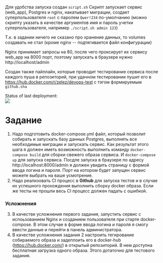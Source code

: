 Для удобства запуска создан `script.sh` 
Скрипт запускает сервис (web_app), Postgres и nginx, накатывает миграции, создает суперпользователя `root` с паролем `Qwer!234` по-умолчанию (можно скрипту указать в качестве аргументов имя и пароль учетки суперпользователя, например `./script.sh admin 123`)

Т.к. в задании ничего не сказано про хранение данных, то volumes создавать не стал (кроме nginx -- подтягивается файл конфигурации)

Nginx принимает запросы на 80, после чего проксирует их сервису web_app на 8000 порт, поэтому запускать в браузере нужно http://localhost/admin

Создан также пайплайн, которые проводит тестирование сервиса после каждого пуша в репозиторий, при удачном тестировании пушит его в https://hub.docker.com/r/zelez/devops-test с тэгом формируемым `github.sha`

Status of last deployment:<br> 
<img src="https://github.com/zZeleZz/devops-demo-service/workflows/CI/badge.svg"><br>


# Задание
1. Надо подготовить docker-compose.yml файл, который позволит собирать и запускать базу данных Postgres, выполнять все необходимые миграции и запускать сервис. Как результат этого шага  я должен иметь возможность выполнить команду `docker-compose build` для сборки свежего образа сервиса. И `docker-compose up` для запуска сервиса. Посдле запуска в браузере по адресу http://localhost:8000/admin я должен увидить страницу с формой ввода логина и пароля. Порт на котором будет запущен сервис можете выбрать на ваше усмотрение.
2. Надо реализовать CI процесс в **Github** для запуска тестов и в случае их успешного прохождения выполнить сборку docker образа. Если же тесты не прошли весь CI процесс должен падать с ошибкой.

### Усложнения
3. В качестве усложнения первого задания, запустить сервис с испоьзованием Nginx и созданием пользователя при старте docker-compose. В этом случае в форме ввода логина и пароля я смогу ввести данные и перейти в панель администратора.
4. В качестве усложнения задания 2 настроить тегирование собираемого образа и задеплоить его в docker-hub (https://hub.docker.com/) в открытый репозиторий. В нем доступна бесплатная загрузка одного образа. Этого дотаточно для тестового задания.
